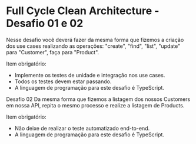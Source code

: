<h1 align="left">Full Cycle Clean Architecture - Desafio 01 e 02</h1>

Nesse desafio você deverá fazer da mesma forma que fizemos a criação dos use cases realizando as operações: "create", "find", "list", "update" para "Customer", faça para "Product".

Item obrigatório:
 - Implemente os testes de unidade e integração nos use cases.
 - Todos os testes devem estar passando.
 - A linguagem de programação para este desafio é TypeScript.

Desafio 02
Da mesma forma que fizemos a listagem dos nossos Customers em nossa API, repita o mesmo processo e realize a listagem de Products. 

Item obrigatório:
 - Não deixe de realizar o teste automatizado end-to-end.
 - A linguagem de programação para este desafio é TypeScript.
